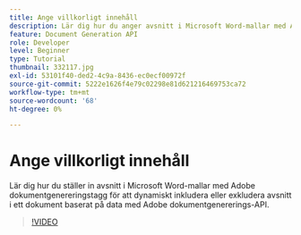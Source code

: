 ```yaml
---
title: Ange villkorligt innehåll
description: Lär dig hur du anger avsnitt i Microsoft Word-mallar med Adobe dokumentgenereringstagg för att dynamiskt inkludera eller utesluta avsnitt i ett dokument baserat på data med Adobe dokumentgenererings-API
feature: Document Generation API
role: Developer
level: Beginner
type: Tutorial
thumbnail: 332117.jpg
exl-id: 53101f40-ded2-4c9a-8436-ec0ecf00972f
source-git-commit: 5222e1626f4e79c02298e81d621216469753ca72
workflow-type: tm+mt
source-wordcount: '68'
ht-degree: 0%

---
```


# Ange villkorligt innehåll

Lär dig hur du ställer in avsnitt i Microsoft Word-mallar med Adobe dokumentgenereringstagg för att dynamiskt inkludera eller exkludera avsnitt i ett dokument baserat på data med Adobe dokumentgenererings-API.

>[!VIDEO](https://video.tv.adobe.com/v/332117?hidetitle=true)
